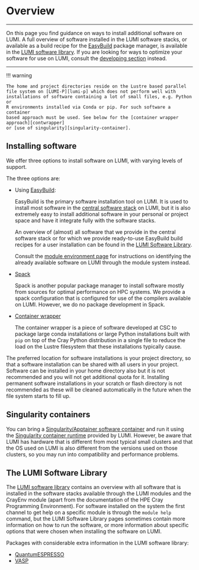 # Overview

[developing-overview]: ../development/index.md
[lumi-p]: ../hardware/storage/lumip.md
[easybuild]: ./installing/easybuild.md
[spack]: ./installing/spack.md
[contwrapper]: ../software/installing/container-wrapper.md
[singularity-container]: ../software/containers/singularity.md
[singularity-jobs]: ../runjobs/scheduled-jobs/container-jobs.md
[software-stacks]: ../runjobs/lumi_env/softwarestacks.md
[module-env]: ../runjobs/lumi_env/Lmod_modules.md
[software-library]: https://lumi-supercomputer.github.io/LUMI-EasyBuild-docs

---
On this page you find guidance on ways to install additional software on LUMI. 
A full overview of software installed in the LUMI software
stacks, or available as a build recipe for the 
[EasyBuild][easybuild] package manager, is available in the
[LUMI software library](https://lumi-supercomputer.github.io/LUMI-EasyBuild-docs/).
If you are looking for ways to
optimize your software for use on LUMI, consult the [developing
section][developing-overview] instead.

---

!!! warning

    The home and project directories reside on the Lustre based parallel
    file system on [LUMI-P][lumi-p] which does not perform well with
    installations of software containing a lot of small files, e.g. Python or
    R environments installed via Conda or pip. For such software a container
    based approach must be used. See below for the [container wrapper approach][contwrapper]
    or [use of singularity][singularity-container].


## Installing software

We offer three options to install software on LUMI, with varying levels of support.

The three options are:

-   Using [EasyBuild][easybuild]:

    EasyBuild is the primary software installation tool on LUMI. It is used to install
    most software in the [central software stack][software-stacks] on LUMI, but it 
    is also extremely easy to install additional software in your personal or project
    space and have it integrate fully with the software stacks.

    An overview of (almost) all software that we provide in the central software stack
    or for which we provide ready-to-use EasyBuild build recipes for a user installation
    can be found in the [LUMI Software Library][software-library].

    Consult the [module environment page][module-env] for instructions on
    identifying the already available software on LUMI through the module system instead. 

-   [Spack][spack]

    Spack is another popular package manager to install software mostly from sources for
    optimal performance on HPC systems. We provide a spack configuration that is
    configured for use of the compilers available on LUMI. However, we do no package
    development in Spack.

-   [Container wrapper][contwrapper]

     The container wrapper is a piece of software developed at CSC to package large
     conda installations or large Python installations built with `pip` on top of the
     Cray Python distribution in a single file to reduce the load on the Lustre filesystem
     that these installations typically cause.

The preferred location for software installations is your project directory, so that 
a software installation can be shared with all users in your project. Software can be
installed in your home directory also but it is not recommended and you will not get
additional quota for it. Installing permanent software installations in your scratch
or flash directory is not recommended as these will be cleaned automatically in the 
future when the file system starts to fill up.


## Singularity containers

You can bring a [Singularity/Apptainer software container][singularity-container]
and run it using the [Singularity container runtime][singularity-jobs]
provided by LUMI. However, be aware that LUMI has hardware that is different from 
most typical small clusters and that the OS used on LUMI is also different from 
the versions used on those clusters, so you may run into compatibility and
performance problems.

## The LUMI Software Library

The [LUMI software library](https://lumi-supercomputer.github.io/LUMI-EasyBuild-docs/)
contains an overview with all software that is installed in the software stacks available
through the LUMI modules and the CrayEnv module (apart from the documentation of the
HPE Cray Programming Environment). For software installed on the system the first channel
to get help on a specific module is through the `module help` command, but the LUMI
Software Library pages sometimes contain more information on how to run the software,
or more information about specific options that were chosen when installing the software
on LUMI.

Packages with considerable extra information in the LUMI software library:

-   [QuantumESPRESSO](https://lumi-supercomputer.github.io/LUMI-EasyBuild-docs/q/QuantumESPRESSO/)
-   [VASP](https://lumi-supercomputer.github.io/LUMI-EasyBuild-docs/v/VASP/)

